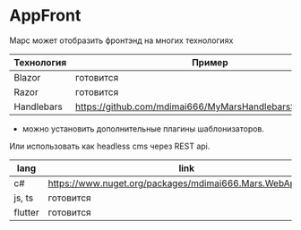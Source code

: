 # AppFront
Марс может отобразить фронтэнд на многих технологиях

| Технология    | Пример    |
|---------------|-----------|
| Blazor        | готовится
| Razor         | готовится
| Handlebars    | https://github.com/mdimai666/MyMarsHandlebarsSiteTemplate

- можно установить дополнительные плагины шаблонизаторов.

Или использовать как headless cms через REST api.

| lang      | link  |
|-----------|-------|
| c#        | https://www.nuget.org/packages/mdimai666.Mars.WebApiClient/
| js, ts    | готовится
| flutter   | готовится
